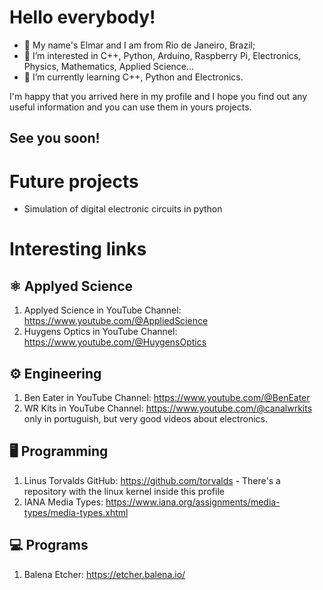 # Hello everybody!

- 👋 My name's Elmar and I am from Rio de Janeiro, Brazil;
- 👀 I’m interested in C++, Python, Arduino, Raspberry Pi, Electronics, Physics, Mathematics, Applied Science...
- 🌱 I’m currently learning C++, Python and Electronics.

I'm happy that you arrived here in my profile and I hope you find out any useful information and you can use them in yours projects.

## See you soon!

# Future projects

- Simulation of digital electronic circuits in python

# Interesting links

## ⚛ Applyed Science

1. Applyed Science in YouTube Channel: https://www.youtube.com/@AppliedScience
1. Huygens Optics in YouTube Channel: https://www.youtube.com/@HuygensOptics

## ⚙ Engineering

1. Ben Eater in YouTube Channel: https://www.youtube.com/@BenEater
2. WR Kits in YouTube Channel: https://www.youtube.com/@canalwrkits only in portuguish, but very good videos about electronics.

## 🖥️ Programming

1. Linus Torvalds GitHub: https://github.com/torvalds - There's a repository with the linux kernel inside this profile
2. IANA Media Types: https://www.iana.org/assignments/media-types/media-types.xhtml

## 💻 Programs

1. Balena Etcher: https://etcher.balena.io/

<!---
ElmarUhl/ElmarUhl is a ✨ special ✨ repository because its `README.md` (this file) appears on your GitHub profile.
You can click the Preview link to take a look at your changes.
--->

